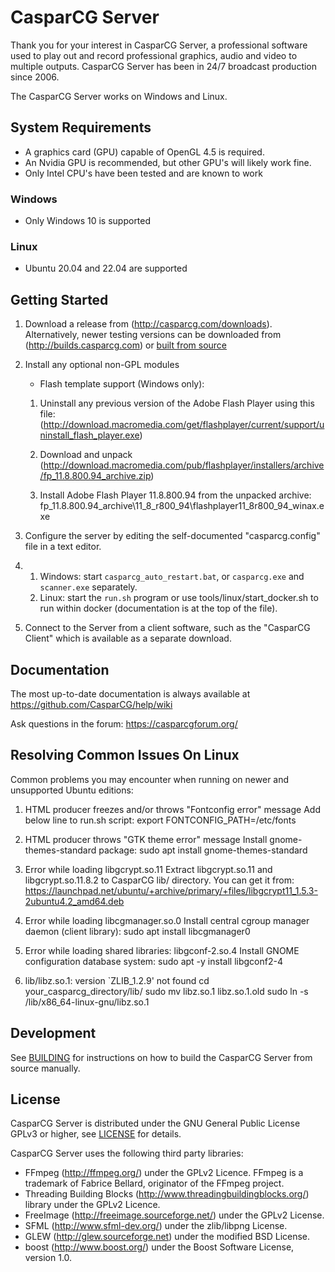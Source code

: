 CasparCG Server
===============

Thank you for your interest in CasparCG Server, a professional software used to
play out and record professional graphics, audio and video to multiple outputs.
CasparCG Server has been in 24/7 broadcast production since 2006.

The CasparCG Server works on Windows and Linux.

System Requirements
-------------------

- A graphics card (GPU) capable of OpenGL 4.5 is required.
- An Nvidia GPU is recommended, but other GPU's will likely work fine.
- Only Intel CPU's have been tested and are known to work

### Windows

 - Only Windows 10 is supported

### Linux

 - Ubuntu 20.04 and 22.04 are supported

Getting Started
---------------

1. Download a release from (http://casparcg.com/downloads).
   Alternatively, newer testing versions can be downloaded from (http://builds.casparcg.com) or [built from source](BUILDING.md)

2. Install any optional non-GPL modules
    - Flash template support (Windows only):

    1. Uninstall any previous version of the Adobe Flash Player using this file:
        (http://download.macromedia.com/get/flashplayer/current/support/uninstall_flash_player.exe)

    2. Download and unpack
        (http://download.macromedia.com/pub/flashplayer/installers/archive/fp_11.8.800.94_archive.zip)

    3. Install Adobe Flash Player 11.8.800.94 from the unpacked archive:
        fp_11.8.800.94_archive\11_8_r800_94\flashplayer11_8r800_94_winax.exe

3. Configure the server by editing the self-documented "casparcg.config" file in
   a text editor.

4.
   1. Windows: start `casparcg_auto_restart.bat`, or `casparcg.exe` and `scanner.exe` separately.
   1. Linux: start the `run.sh` program or use tools/linux/start_docker.sh to run within docker (documentation is at the top of the file).

5. Connect to the Server from a client software, such as the "CasparCG Client"
   which is available as a separate download.

Documentation
-------------

The most up-to-date documentation is always available at
https://github.com/CasparCG/help/wiki

Ask questions in the forum: https://casparcgforum.org/

Resolving Common Issues On Linux
--------------------------------

Common problems you may encounter when running on newer and unsupported
Ubuntu editions:

1. HTML producer freezes and/or throws "Fontconfig error" message
Add below line to run.sh script:
export FONTCONFIG_PATH=/etc/fonts

2. HTML producer throws "GTK theme error" message
Install gnome-themes-standard package:
sudo apt install gnome-themes-standard

3. Error while loading libgcrypt.so.11
Extract libgcrypt.so.11 and libgcrypt.so.11.8.2 to CasparCG lib/ directory.
You can get it from:
https://launchpad.net/ubuntu/+archive/primary/+files/libgcrypt11_1.5.3-2ubuntu4.2_amd64.deb

4. Error while loading libcgmanager.so.0
Install central cgroup manager daemon (client library):
sudo apt install libcgmanager0

5. Error while loading shared libraries: libgconf-2.so.4
Install GNOME configuration database system:
sudo apt -y install libgconf2-4

6. lib/libz.so.1: version `ZLIB_1.2.9' not found
cd your_casparcg_directory/lib/
sudo mv libz.so.1 libz.so.1.old
sudo ln -s /lib/x86_64-linux-gnu/libz.so.1

Development
-----------

See [BUILDING](BUILDING.md) for instructions on how to build the CasparCG Server from source manually.

License
---------

CasparCG Server is distributed under the GNU General Public License GPLv3 or
higher, see [LICENSE](LICENSE) for details.

CasparCG Server uses the following third party libraries:
- FFmpeg (http://ffmpeg.org/) under the GPLv2 Licence.
  FFmpeg is a trademark of Fabrice Bellard, originator of the FFmpeg project.
- Threading Building Blocks (http://www.threadingbuildingblocks.org/) library under the GPLv2 Licence.
- FreeImage (http://freeimage.sourceforge.net/) under the GPLv2 License.
- SFML (http://www.sfml-dev.org/) under the zlib/libpng License.
- GLEW (http://glew.sourceforge.net) under the modified BSD License.
- boost (http://www.boost.org/) under the Boost Software License, version 1.0.
